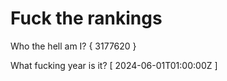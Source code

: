 # Fuck the rankings

Who the hell am I?
{ 3177620 }

What fucking year is it?
[ 2024-06-01T01:00:00Z ]
